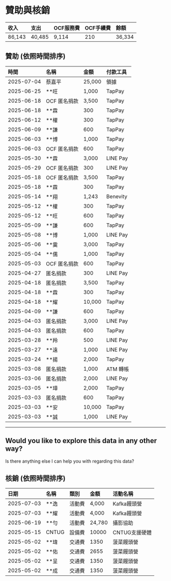 # 贊助與核銷

| 收入 | 支出 | OCF服務費 | OCF手續費 | 餘額 |
| :--------- | :--------- | :--------- | :--------- | :--------- |
| 86,143 | 40,485 | 9,114 | 210 | 36,334 |

## 贊助 (依照時間排序)

| 時間         | 名稱         | 金額      | 付款工具   |
| :----------- | :----------- | :-------- | :--------- |
| 2025-07-04   | 蔡嘉平       | 25,000    | 領據       |
| 2025-06-25   | **旺         | 1,000     | TapPay     |
| 2025-06-18   | OCF 匿名捐款 | 3,500     | TapPay     |
| 2025-06-18   | **霖         | 300       | TapPay     |
| 2025-06-12   | **權         | 300       | TapPay     |
| 2025-06-09   | **謙         | 600       | TapPay     |
| 2025-06-03   | **博         | 1,000     | TapPay     |
| 2025-06-03   | OCF 匿名捐款 | 600       | TapPay     |
| 2025-05-30   | **霖         | 3,000     | LINE Pay   |
| 2025-05-29   | OCF 匿名捐款 | 300       | LINE Pay   |
| 2025-05-18   | OCF 匿名捐款 | 3,500     | TapPay     |
| 2025-05-18   | **霖         | 300       | TapPay     |
| 2025-05-14   | **翔         | 1,243     | Benevity   |
| 2025-05-12   | **權         | 300       | TapPay     |
| 2025-05-12   | **旺         | 600       | TapPay     |
| 2025-05-09   | **謙         | 600       | TapPay     |
| 2025-05-08   | **博         | 1,000     | LINE Pay   |
| 2025-05-06   | **霙         | 3,000     | TapPay     |
| 2025-05-04   | **儒         | 1,000     | TapPay     |
| 2025-05-03   | OCF 匿名捐款 | 600       | TapPay     |
| 2025-04-27   | 匿名捐款     | 300       | LINE Pay   |
| 2025-04-18   | 匿名捐款     | 3,500     | TapPay     |
| 2025-04-18   | **霖         | 300       | TapPay     |
| 2025-04-18   | **耀         | 10,000    | TapPay     |
| 2025-04-09   | **謙         | 600       | TapPay     |
| 2025-04-03   | 匿名捐款     | 3,000     | LINE Pay   |
| 2025-04-03   | 匿名捐款     | 600       | TapPay     |
| 2025-03-28   | **羚         | 500       | LINE Pay   |
| 2025-03-27   | **遠         | 1,000     | LINE Pay   |
| 2025-03-24   | **揚         | 2,000     | TapPay     |
| 2025-03-08   | 匿名捐款     | 1,000     | ATM 轉帳   |
| 2025-03-06   | 匿名捐款     | 2,000     | LINE Pay   |
| 2025-03-05   | **璋         | 2,000     | TapPay     |
| 2025-03-03   | 匿名捐款     | 600       | TapPay     |
| 2025-03-03   | **安         | 10,000    | TapPay     |
| 2025-03-03   | **誠         | 1,000     | LINE Pay   |

---

Would you like to explore this data in any other way?
---

Is there anything else I can help you with regarding this data?
## 核銷 (依照時間排序)

| 日期 | 名稱 | 類別 | 金額 | 活動名稱 |
| :--------- | :--------- | :--------- | :--------- | :--------- |
| 2025-07-03 | **逸 | 活動費 | 4,000 | Kafka饅頭營 |
| 2025-07-03 | **耀 | 活動費 | 4,000 | Kafka饅頭營 |
| 2025-06-19 | **勻 | 活動費 | 24,780 | 攝影協助 |
| 2025-05-15 | CNTUG | 設備費 | 10000 | CNTUG支援硬體 |
| 2025-05-02 | **瑋 | 交通費 | 1350 | 菠菜饅頭營 |
| 2025-05-02 | **佑 | 交通費 | 2655 | 菠菜饅頭營 |
| 2025-05-02 | **呈 | 交通費 | 1350 | 菠菜饅頭營 |
| 2025-05-02 | **成 | 交通費 | 1350 | 菠菜饅頭營 |
